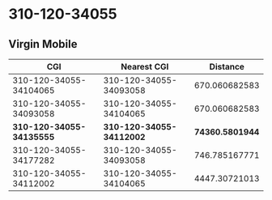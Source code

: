 # 310-120-34055
## Virgin Mobile


| CGI | Nearest CGI | Distance |
|-----|-------------|----------|
| 310-120-34055-34104065 | 310-120-34055-34093058 | 670.060682583 |
| 310-120-34055-34093058 | 310-120-34055-34104065 | 670.060682583 |
| **310-120-34055-34135555** | **310-120-34055-34112002** | **74360.5801944** |
| 310-120-34055-34177282 | 310-120-34055-34093058 | 746.785167771 |
| 310-120-34055-34112002 | 310-120-34055-34104065 | 4447.30721013 |
